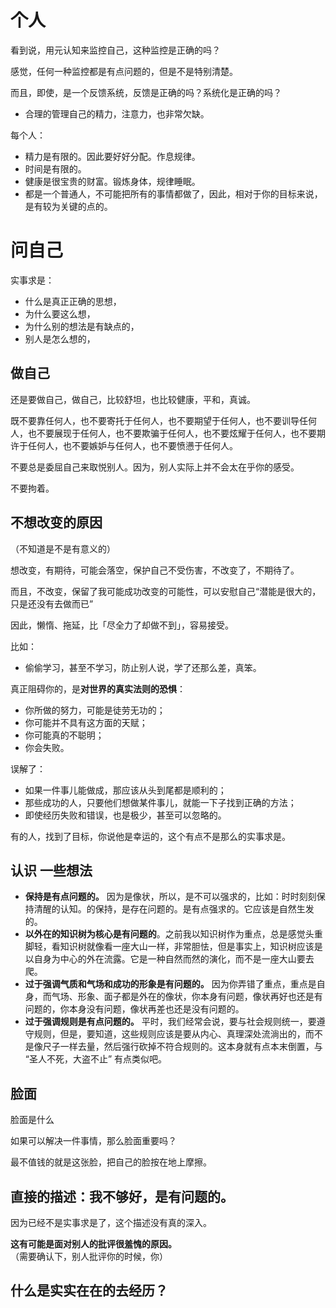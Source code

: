 # 个人


看到说，用元认知来监控自己，这种监控是正确的吗？

感觉，任何一种监控都是有点问题的，但是不是特别清楚。

而且，即使，是一个反馈系统，反馈是正确的吗？系统化是正确的吗？



- 合理的管理自己的精力，注意力，也非常欠缺。





每个人：

- 精力是有限的。因此要好好分配。作息规律。
- 时间是有限的。
- 健康是很宝贵的财富。锻炼身体，规律睡眠。
- 都是一个普通人，不可能把所有的事情都做了，因此，相对于你的目标来说，是有较为关键的点的。


# 问自己

实事求是：

- 什么是真正正确的思想，
- 为什么要这么想，
- 为什么别的想法是有缺点的，
- 别人是怎么想的，


## 做自己

还是要做自己，做自己，比较舒坦，也比较健康，平和，真诚。

既不要靠任何人，也不要寄托于任何人，也不要期望于任何人，也不要训导任何人，也不要展现于任何人，也不要欺骗于任何人，也不要炫耀于任何人，也不要期许于任何人，也不要嫉妒与任何人，也不要愤懑于任何人。


不要总是委屈自己来取悦别人。因为，别人实际上并不会太在乎你的感受。


不要拘着。

## 不想改变的原因

（不知道是不是有意义的）


想改变，有期待，可能会落空，保护自己不受伤害，不改变了，不期待了。

而且，不改变，保留了我可能成功改变的可能性，可以安慰自己“潜能是很大的，只是还没有去做而已”

因此，懒惰、拖延，比「尽全力了却做不到」，容易接受。


比如：

- 偷偷学习，甚至不学习，防止别人说，学了还那么差，真笨。


真正阻碍你的，是**对世界的真实法则的恐惧**：


- 你所做的努力，可能是徒劳无功的；
- 你可能并不具有这方面的天赋；
- 你可能真的不聪明；
- 你会失败。


误解了：

- 如果一件事儿能做成，那应该从头到尾都是顺利的；
- 那些成功的人，只要他们想做某件事儿，就能一下子找到正确的方法；
- 即使经历失败和错误，也是极少，甚至可以忽略的。




有的人，找到了目标，你说他是幸运的，这个有点不是那么的实事求是。



## 认识 一些想法

- **保持是有点问题的。** 因为是像状，所以，是不可以强求的，比如：时时刻刻保持清醒的认知。的保持，是存在问题的。是有点强求的。它应该是自然生发的。
- **以外在的知识树为核心是有问题的**。之前我以知识树作为重点，总是感觉头重脚轻，看知识树就像看一座大山一样，非常胆怯，但是事实上，知识树应该是以自身为中心的外在流露。它是一种自然而然的演化，而不是一座大山要去爬。
- **过于强调气质和气场和成功的形象是有问题的。** 因为你弄错了重点，重点是自身，而气场、形象、面子都是外在的像状，你本身有问题，像状再好也还是有问题的，你本身没有问题，像状再差也还是没有问题的。
- **过于强调规则是有点问题的。** 平时，我们经常会说，要与社会规则统一，要遵守规则，但是，要知道，这些规则应该是要从内心、真理深处流淌出的，而不是像尺子一样去量，然后强行砍掉不符合规则的。这本身就有点本末倒置，与 “圣人不死，大盗不止” 有点类似吧。



## 脸面

脸面是什么

如果可以解决一件事情，那么脸面重要吗？


最不值钱的就是这张脸，把自己的脸按在地上摩擦。



## 直接的描述：我不够好，是有问题的。

因为已经不是实事求是了，这个描述没有真的深入。

**这有可能是面对别人的批评很羞愧的原因。**（需要确认下，别人批评你的时候，你）




## 什么是实实在在的去经历？


